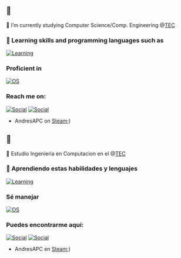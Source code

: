 ## 👋
🔭 I’m currently studying Computer Science/Comp. Engineering @[TEC](https://www.tec.ac.cr/)
### 🌱 Learning skills and programming languages such as
[![Learning](https://skillicons.dev/icons?i=github,git,py,pycharm,latex,figma)](https://skillicons.dev)
### Proficient in
[![OS](https://skillicons.dev/icons?i=apple,windows,linux)](https://skillicons.dev)
### Reach me on:
[![Social](https://skillicons.dev/icons?i=instagram)](https://www.instagram.com/andres_ap01/) [![Social](https://skillicons.dev/icons?i=discord)](discordapp.com/users/1102799828884398110)
- AndresAPC on [Steam](https://steamcommunity.com/profiles/76561198332762372);)

## 👋
🔭 Estudio Ingeniería en Computacion en el @[TEC](https://www.tec.ac.cr/)
### 🌱 Aprendiendo estas habilidades y lenguajes
[![Learning](https://skillicons.dev/icons?i=github,git,py,pycharm,latex,figma)](https://skillicons.dev)
### Sé manejar
[![OS](https://skillicons.dev/icons?i=apple,windows,linux)](https://skillicons.dev)
### Puedes encontrarme aquí:
[![Social](https://skillicons.dev/icons?i=instagram)](https://www.instagram.com/andres_ap01/) [![Social](https://skillicons.dev/icons?i=discord)](discordapp.com/users/1102799828884398110)
- AndresAPC en [Steam](https://steamcommunity.com/profiles/76561198332762372);)
